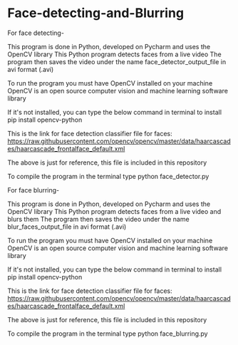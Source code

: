 # Face-detecting-and-Blurring


For face detecting-

This program is done in Python, developed on Pycharm and uses the OpenCV library
This Python program detects faces from a live video
The program then saves the video under the name face_detector_output_file in avi format (.avi)

To run the program you must have OpenCV installed on your machine 
OpenCV is an open source computer vision and machine learning software library

If it's not installed, you can type the below command in terminal to install
 pip install opencv-python

This is the link for face detection classifier file for faces:
https://raw.githubusercontent.com/opencv/opencv/master/data/haarcascades/haarcascade_frontalface_default.xml

The above is just for reference, this file is included in this repository

To compile the program in the terminal type 
 python face_detector.py
 
 
 For face blurring-
 
This program is done in Python, developed on Pycharm and uses the OpenCV library
This Python program detects faces from a live video and blurs them
The program then saves the video under the name blur_faces_output_file in avi format (.avi)

To run the program you must have OpenCV installed on your machine 
OpenCV is an open source computer vision and machine learning software library

If it's not installed, you can type the below command in terminal to install
 pip install opencv-python

This is the link for face detection classifier file for faces:
https://raw.githubusercontent.com/opencv/opencv/master/data/haarcascades/haarcascade_frontalface_default.xml

The above is just for reference, this file is included in this repository

To compile the program in the terminal type 
python face_blurring.py
